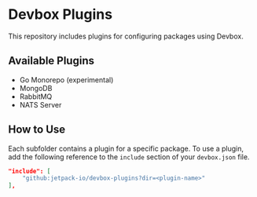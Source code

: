 # Devbox Plugins

This repository includes plugins for configuring packages using Devbox.

## Available Plugins

* Go Monorepo (experimental)
* MongoDB
* RabbitMQ
* NATS Server

## How to Use

Each subfolder contains a plugin for a specific package. To use a plugin, add the following reference to the `include` section of your `devbox.json` file.

```json
"include": [
    "github:jetpack-io/devbox-plugins?dir=<plugin-name>"
],
```
